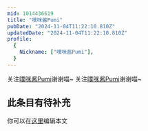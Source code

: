 ```yaml
---
mid: 1014436619
title: "噗咪酱Pumi"
pubDate: "2024-11-04T11:22:10.810Z"
updatedDate: "2024-11-04T11:22:10.810Z"
profile:
  {
    Nickname: ["噗咪酱Pumi"],
  }
---
```


关注[噗咪酱Pumi](https://space.bilibili.com/1014436619)谢谢喵~ 关注[噗咪酱Pumi](https://space.bilibili.com/1014436619)谢谢喵~

## 此条目有待补充
你可以在[这里](https://github.com/Yuhanawa/VTuber.ICU/edit/master/src/content/v/噗咪酱Pumi/index.md)编辑本文
